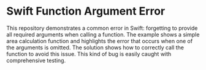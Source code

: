 # Swift Function Argument Error

This repository demonstrates a common error in Swift: forgetting to provide all required arguments when calling a function.  The example shows a simple area calculation function and highlights the error that occurs when one of the arguments is omitted. The solution shows how to correctly call the function to avoid this issue. This kind of bug is easily caught with comprehensive testing.